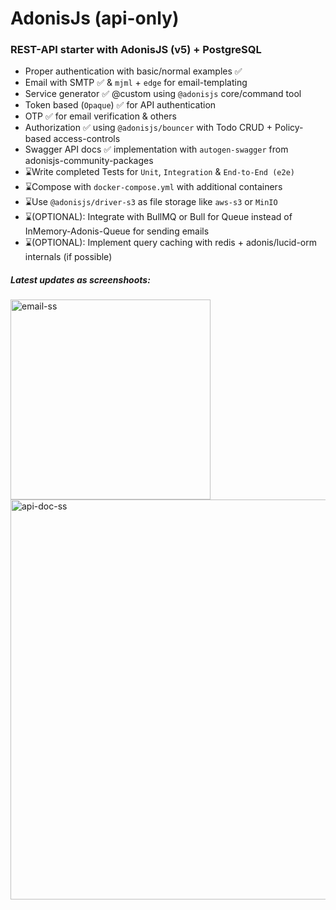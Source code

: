# AdonisJs (api-only)

### REST-API starter with AdonisJS (v5) + PostgreSQL

- Proper authentication with basic/normal examples ✅
- Email with SMTP ✅ & `mjml` + `edge` for email-templating
- Service generator ✅ @custom using `@adonisjs` core/command tool
- Token based (`Opaque`) ✅ for API authentication
- OTP ✅ for email verification & others
- Authorization ✅ using `@adonisjs/bouncer` with Todo CRUD + Policy-based access-controls
- Swagger API docs ✅ implementation with `autogen-swagger` from adonisjs-community-packages
- ⌛Write completed Tests for `Unit`, `Integration` & `End-to-End (e2e)`
- ⌛Compose with `docker-compose.yml` with additional containers
- ⌛Use `@adonisjs/driver-s3` as file storage like `aws-s3` or `MinIO`
- ⌛(OPTIONAL): Integrate with BullMQ or Bull for Queue instead of InMemory-Adonis-Queue for sending emails
- ⌛(OPTIONAL): Implement query caching with redis + adonis/lucid-orm internals (if possible)

##### Latest updates as screenshoots:
<div width="100%">
  <img width="320" align="left" src="https://github.com/mahabubx7/adonis-api-starter/assets/122348996/98fe1d4d-1a93-4f45-8f07-b7bed2020f96" alt="email-ss" />
  <img width="640" align="right" src="https://github.com/mahabubx7/adonis-api-starter/assets/122348996/5ad17ee9-1f8d-4ae4-b187-6a9fb6b9132e" alt="api-doc-ss" />
</div>

